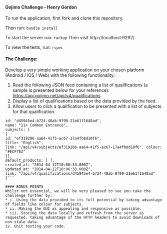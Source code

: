 #### Gojimo Challenge - Henry Gordon

To run the application, first fork and clone this repository.

Then run:
```bundle install```

To start the server run:
```rackup```
Then visit http://localhost:9292/.

To view the tests, run:
```rspec```

#### The Challenge:

Develop a very simple working application on your chosen platform (Android / iOS / Web) with the following functionality:
1. Read the following JSON feed containing a list of qualifications (a sample is presented below for your reference): https://api.gojimo.net/api/v4/qualifications
2. Display a list of qualifications based on the data provided by the feed.
3. Allow users to click a qualification to be presented with a list of subjects for that qualification.

```{
id: "d45945e4-b724-48ab-9f99-21e61f1648ad",
name: "11+ Common Entrance",
subjects: [
{
id: "ef319206-aa64-41f5-ac67-17a4fb8d10f6",
title: "English",
link: "/api/v4/subjects/ef319206-aa64-41f5-ac67-17a4fb8d10f6", colour: "#ECF7E2"
}],
default_products: [ ],
created_at: "2014-04-12T10:06:33.000Z",
updated_at: "2014-04-12T10:06:33.000Z",
link: "/api/v4/qualifications/d45945e4-b724-48ab-9f99-21e61f1648ad" }```

#### BONUS POINTS
Whilst not essential, we will be very pleased to see you take the challenge further by:
* i. Using the data provided to its full potential by taking advantage of fields like colour for subjects.
* ii. Making the GUI as appealing and responsive as possible.
* iii. Storing the data locally and refresh from the server as requested, taking advantage of the HTTP headers to avoid downloads of non-stale data.
iv. Unit testing your code.
